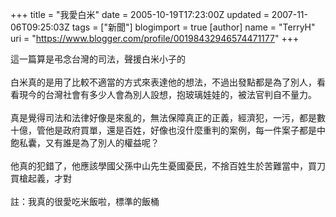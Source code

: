 +++
title = "我愛白米"
date = 2005-10-19T17:23:00Z
updated = 2007-11-06T09:25:03Z
tags = ["新聞"]
blogimport = true 
[author]
	name = "TerryH"
	uri = "https://www.blogger.com/profile/00198432946574471177"
+++

這一篇算是弔念台灣的司法，聲援白米小子的<br /><br />白米真的是用了比較不適當的方式來表達他的想法，不過出發點都是為了別人，看看現今的台灣社會有多少人會為別人設想，抱玻璃娃娃的，被法官判自不量力。<br /><br />真是覺得司法和法律好像是來亂的，無法保障真正的正義，經濟犯，一污，都是數十億，管他是政府買單，還是百姓，好像也沒什麼重判的案例，每一件案子都是中飽私囊，又有誰是為了別人的權益呢？<br /><br />他真的犯錯了，他應該學國父孫中山先生憂國憂民，不捨百姓生於苦難當中，買刀買槍起義，才對<br /><br />註：我真的很愛吃米飯啦，標準的飯桶
